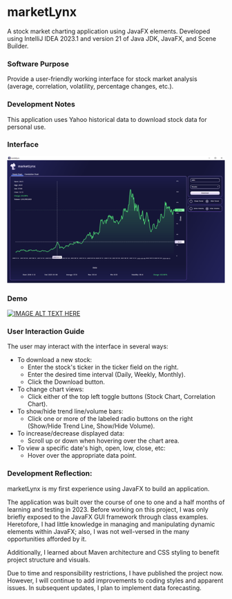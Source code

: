 # marketLynx
A stock market charting application using JavaFX elements.
Developed using IntelliJ IDEA 2023.1 and version 21 of Java JDK, JavaFX, and Scene Builder.
### Software Purpose
Provide a user-friendly working interface for stock market analysis (average, correlation, volatility, percentage changes, etc.).
### Development Notes
This application uses Yahoo historical data to download stock data for personal use.
### Interface
![marketLynxInterface.png](src%2Fmain%2Fresources%2Fcom%2Flrogerscs%2Fmarketlynx%2Fimage%2FmarketLynxInterface.png)
### Demo
[![IMAGE ALT TEXT HERE](https://img.youtube.com/vi/IgMjMRjCAuk/0.jpg)](https://www.youtube.com/watch?v=IgMjMRjCAuk)
### User Interaction Guide
The user may interact with the interface in several ways:
- To download a new stock:
  - Enter the stock's ticker in the ticker field on the right.
  - Enter the desired time interval (Daily, Weekly, Monthly).
  - Click the Download button.
- To change chart views:
  - Click either of the top left toggle buttons (Stock Chart, Correlation Chart).
- To show/hide trend line/volume bars:
  - Click one or more of the labeled radio buttons on the right (Show/Hide Trend Line, Show/Hide Volume).
- To increase/decrease displayed data:
  - Scroll up or down when hovering over the chart area.
- To view a specific date's high, open, low, close, etc:
  - Hover over the appropriate data point.
### Development Reflection:
marketLynx is my first experience using JavaFX to build an application. 

The application was built over the course of one to one and a half months of learning and testing in 2023. 
Before working on this project, I was only briefly exposed to the JavaFX GUI framework through class examples.
Heretofore, I had little knowledge in managing and manipulating dynamic elements within JavaFX;
also, I was not well-versed in the many opportunities afforded by it.

Additionally, I learned about Maven architecture and CSS styling to benefit project structure and visuals.

Due to time and responsibility restrictions, I have published the project now.
However, I will continue to add improvements to coding styles and apparent issues.
In subsequent updates, I plan to implement data forecasting.